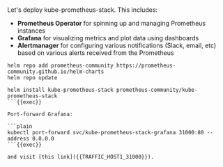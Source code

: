 <br>

Let's deploy kube-prometheus-stack. This includes:

- **Prometheus Operator** for spinning up and managing Prometheus instances
- **Grafana** for visualizing metrics and plot data using dashboards
- **Alertmanager** for configuring various notifications (Slack, email, etc)
  based on various alerts received from the Prometheus

```plain
helm repo add prometheus-community https://prometheus-community.github.io/helm-charts
helm repo update

helm install kube-prometheus-stack prometheus-community/kube-prometheus-stack
```{{exec}}

Port-forward Grafana:

```plain
kubectl port-forward svc/kube-prometheus-stack-grafana 31000:80 --address 0.0.0.0
```{{exec}}

and visit [this link]({{TRAFFIC_HOST1_31000}}).
